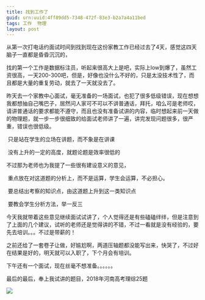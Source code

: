 ```yaml
---
title: 找到工作了
guid: urn:uuid:4ff89dd5-7348-472f-83e3-b2a7a4a11bed
tags: 工作  物理
layout: post
---
```

从第一次打电话约面试时间到找到现在这份家教工作已经过去了4天，感觉这四天脑子一直都是昏昏沉沉的，

找的第一个工作是数据标注员，听起来很高大上是吧，实际上low到爆了，虽然工资很高，一天200-300吧，但是，好像也没什么不好的，只是太没技术性了，而且都是大量的重复劳动，就去了一天就没去了。

昨天去一个家教中心面试，毫无准备的一场面试，也犯了很多低级错误，现在想想我都想抽自己嘴巴子，居然问人家可不可以不讲普通话，拜托，咱么可是老师哎，请讲普通话的要求都能不遵守，而且也没有准备试讲的内容，临时想起来前一天做的物理题，就一步一步很细致的给面试老师讲了一遍，讲完发现问题很多，很严重，错误也很低级。

​	只是站在学生的立场在讲题，而不象是在讲课

​	没有上升的一定的高度，就题论题是效率很低的

不过那为老师也为我提了一些很有建设意义的意见，

​	重点放在对这道题的分析上，而不是运算，学生会运算，不必担心。

​	要总结出考察的知识点，由这道题上升到这一类知识点

​	要教会学生分析方法，举一反三

今天我就带着这些意见继续面试试讲了，个人觉得还是有些磕磕绊绊，但是注意到了上面的几个建议，试听的老师还是觉得讲的不错，不过一看就是没有经验的，要先去培训。。。不过是带薪的！

之前还给了一套卷子让做，好尴尬啊，两道压轴题都没能写出来，快哭了，不过好在结果是好的，明天就可以入职了，下个月会有培训。

下午还有一个面试，现在丝毫不想准备。。。。。。

最后的最后，奉上我试讲的题目，2018年河南高考理综25题

![](https://i.loli.net/2018/12/28/5c25b20167b11.jpg)